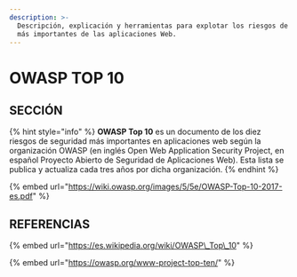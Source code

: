 ```yaml
---
description: >-
  Descripción, explicación y herramientas para explotar los riesgos de seguridad
  más importantes de las aplicaciones Web.
---
```


# OWASP TOP 10

## SECCIÓN

{% hint style="info" %}
**OWASP Top 10** es un documento de los diez riesgos de seguridad más importantes en aplicaciones web según la organización OWASP \(en inglés Open Web Application Security Project, en español Proyecto Abierto de Seguridad de Aplicaciones Web\). Esta lista se publica y actualiza cada tres años por dicha organización.
{% endhint %}

{% embed url="https://wiki.owasp.org/images/5/5e/OWASP-Top-10-2017-es.pdf" %}

## REFERENCIAS

{% embed url="https://es.wikipedia.org/wiki/OWASP\_Top\_10" %}

{% embed url="https://owasp.org/www-project-top-ten/" %}



  


